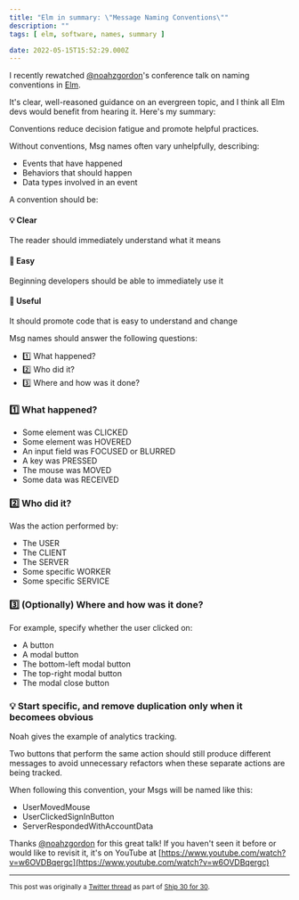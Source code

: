 ```yaml
---
title: "Elm in summary: \"Message Naming Conventions\""
description: ""
tags: [ elm, software, names, summary ]

date: 2022-05-15T15:52:29.000Z
---
```


I recently rewatched [@noahzgordon](https://twitter.com/noahzgordon)'s conference talk on naming conventions in [Elm](https://twitter.com/elmlang).

It's clear, well-reasoned guidance on an evergreen topic, and I think all Elm devs would benefit from hearing it. Here's my summary:

Conventions reduce decision fatigue and promote helpful practices.

Without conventions, Msg names often vary unhelpfully, describing:

- Events that have happened
- Behaviors that should happen
- Data types involved in an event

A convention should be:

#### 💡 Clear
The reader should immediately understand what it means

#### 💁 Easy
Beginning developers should be able to immediately use it

#### 🔧 Useful
It should promote code that is easy to understand and change

Msg names should answer the following questions:

- 1️⃣ What happened?
- 2️⃣ Who did it?
- 3️⃣ Where and how was it done?

### 1️⃣ What happened?

- Some element was CLICKED
- Some element was HOVERED
- An input field was FOCUSED or BLURRED
- A key was PRESSED
- The mouse was MOVED
- Some data was RECEIVED

### 2️⃣ Who did it?

Was the action performed by:

- The USER
- The CLIENT
- The SERVER
- Some specific WORKER
- Some specific SERVICE

### 3️⃣ (Optionally) Where and how was it done?

For example, specify whether the user clicked on:

- A button
- A modal button
- The bottom-left modal button
- The top-right modal button
- The modal close button

### 💡 Start specific, and remove duplication only when it becomees obvious

Noah gives the example of analytics tracking.

Two buttons that perform the same action should still produce different messages to avoid unnecessary refactors when these separate actions are being tracked.

When following this convention, your Msgs will be named like this:

- UserMovedMouse
- UserClickedSignInButton
- ServerRespondedWithAccountData

Thanks [@noahzgordon](https://twitter.com/noahzgordon) for this great talk! If you haven't seen it before or would like to revisit it, it's on YouTube at [https://www.youtube.com/watch?v=w6OVDBqergc](https://www.youtube.com/watch?v=w6OVDBqergc)

---

<small>This post was originally a [Twitter thread](https://twitter.com/DuncanMalashock/status/1525866716164767744) as part of [Ship 30 for 30](https://www.ship30for30.com/).</small>
